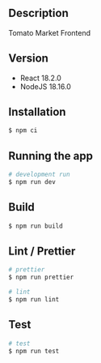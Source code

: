 ## Description

Tomato Market Frontend

## Version
- React 18.2.0
- NodeJS 18.16.0

## Installation

```bash
$ npm ci
```

## Running the app

```bash
# development run
$ npm run dev
```

## Build

```bash
$ npm run build
```

## Lint / Prettier

```bash
# prettier
$ npm run prettier

# lint
$ npm run lint
```

## Test

```bash
# test
$ npm run test
```
